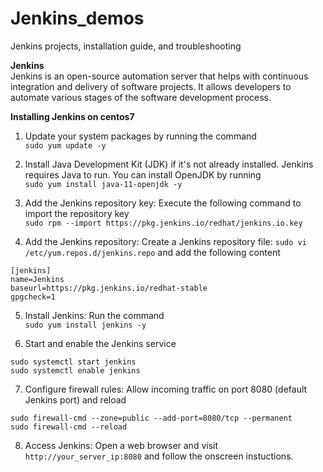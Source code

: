 # Jenkins_demos
Jenkins projects, installation guide, and troubleshooting 

**Jenkins** <br>
Jenkins is an open-source automation server that helps with continuous integration and delivery of software projects. It allows developers to automate various stages of the software development process. <br>

**Installing Jenkins on centos7**

1. Update your system packages by running the command <br>
```sudo yum update -y```

2. Install Java Development Kit (JDK) if it's not already installed. Jenkins requires Java to run. You can install OpenJDK by running <br>
```sudo yum install java-11-openjdk -y ```

3. Add the Jenkins repository key: Execute the following command to import the repository key <br>
```sudo rpm --import https://pkg.jenkins.io/redhat/jenkins.io.key```

4. Add the Jenkins repository: Create a Jenkins repository file: ```sudo vi /etc/yum.repos.d/jenkins.repo``` and add the following content
```
[jenkins]
name=Jenkins
baseurl=https://pkg.jenkins.io/redhat-stable
gpgcheck=1

```

5. Install Jenkins: Run the command<br>
```sudo yum install jenkins -y```

6. Start and enable the Jenkins service
```
sudo systemctl start jenkins
sudo systemctl enable jenkins
```

7. Configure firewall rules: Allow incoming traffic on port 8080 (default Jenkins port) and reload
```
sudo firewall-cmd --zone=public --add-port=8080/tcp --permanent
sudo firewall-cmd --reload
```

8. Access Jenkins: Open a web browser and visit ```http://your_server_ip:8080``` and follow the onscreen instuctions. 

